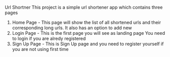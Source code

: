 Url Shortner
This project is a simple url shortener app which contains three pages 
1. Home Page - This page will show the list of all shortened urls and their corresponding long urls. It also has an option to add new
2. Login Page - This is the first page you will see as landing page You need to login if you are alredy registered
3. Sign Up Page - This is Sign Up page and you need to register yourself if you are not using first time
